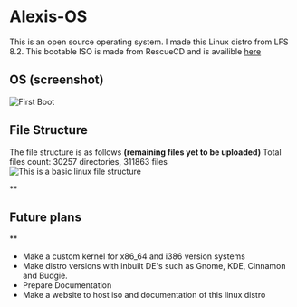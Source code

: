 # Alexis-OS
This is an open source operating system. I made this Linux distro from LFS 8.2. 
This bootable ISO is made from RescueCD and is availible [here](https://drive.google.com/file/d/1X3S444sXPZW8TRDZ4buPqvchc0AbV_8S/view?usp=sharing)

## OS (screenshot)
![First Boot](https://lh3.googleusercontent.com/uflvD6zwHUhoA63BxN4_KF-Bhnr0gJrIG5ZeZDHHsZq6tYWpaGMsV9Kf-PzfgOBN0lG6_LOULl8)


## File Structure
The file structure is as follows **(remaining files yet to be uploaded)**
Total files count: 30257 directories, 311863 files
![This is a basic linux file structure ](https://www.blackmoreops.com/wp-content/uploads/2015/02/Linux-file-system-hierarchy-Linux-file-structure-optimized.jpg)



**

## Future plans

** 

 - Make a custom kernel for x86_64 and i386 version systems
 - Make distro versions with inbuilt DE's such as Gnome, KDE, Cinnamon and Budgie.
 - Prepare Documentation
 - Make a website to host iso and documentation of this linux distro
